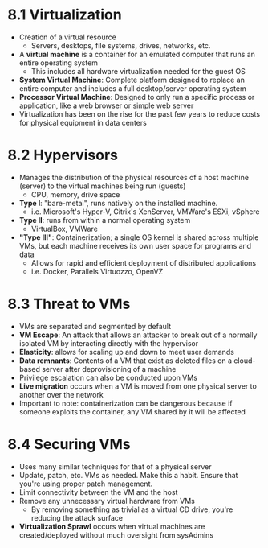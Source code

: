 # 8.1 Virtualization
 - Creation of a virtual resource
	 - Servers, desktops, file systems, drives, networks, etc.
- A **virtual machine** is a container for an emulated computer that runs an entire operating system
	- This includes all hardware virtualization needed for the guest OS
- **System Virtual Machine**: Complete platform designed to replace an entire computer and includes a full desktop/server operating system
- **Processor Virtual Machine**: Designed to only run a specific process or application, like a web browser or simple web server
- Virtualization has been on the rise for the past few years to reduce costs for physical equipment in data centers

# 8.2 Hypervisors
- Manages the distribution of the physical resources of a host machine (server) to the virtual machines being run (guests)
	- CPU, memory, drive space
- **Type I**: "bare-metal", runs natively on the installed machine.
	- i.e. Microsoft's Hyper-V, Citrix's XenServer, VMWare's ESXi, vSphere
- **Type II**: runs from within a normal operating system
	- VirtualBox, VMWare
- **"Type III"**: Containerization; a single OS kernel is shared across multiple VMs, but each machine receives its own user space for programs and data
	- Allows for rapid and efficient deployment of distributed applications
	- i.e. Docker, Parallels Virtuozzo, OpenVZ

# 8.3 Threat to VMs
- VMs are separated and segmented by default
- **VM Escape**: An attack that allows an attacker to break out of a normally isolated VM by interacting directly with the hypervisor
- **Elasticity**: allows for scaling up and down to meet user demands
- **Data remnants**: Contents of a VM that exist as deleted files on a cloud-based server after deprovisioning of a machine
- Privilege escalation can also be conducted upon VMs
- **Live migration** occurs when a VM is moved from one physical server to another over the network
- Important to note: containerization can be dangerous because if someone exploits the container, any VM shared by it will be affected

# 8.4 Securing VMs
- Uses many similar techniques for that of a physical server
- Update, patch, etc. VMs as needed. Make this a habit. Ensure that you're using proper patch management.
- Limit connectivity between the VM and the host
- Remove any unnecessary virtual hardware from VMs
	- By removing something as trivial as a virtual CD drive, you're reducing the attack surface
- **Virtualization Sprawl** occurs when virtual machines are created/deployed without much oversight from sysAdmins